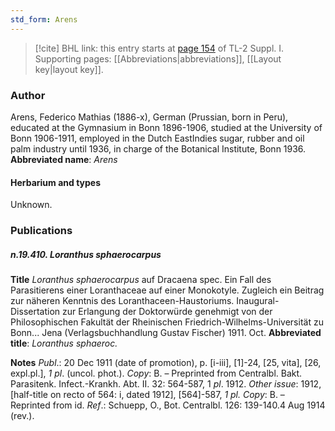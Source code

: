 ```yaml
---
std_form: Arens
---
```


> [!cite] BHL link: this entry starts at [page 154](https://www.biodiversitylibrary.org/page/33264881) of TL-2 Suppl. I.
> Supporting pages: [[Abbreviations|abbreviations]], [[Layout key|layout key]].

### Author

Arens, Federico Mathias (1886-x), German (Prussian, born in Peru), educated at the Gymnasium in Bonn 1896-1906, studied at the University of Bonn 1906-1911, employed in the Dutch EastIndies sugar, rubber and oil palm industry until 1936, in charge of the Botanical Institute, Bonn 1936. 
**Abbreviated name**: *Arens*

#### Herbarium and types

Unknown.

### Publications

##### n.19.410. Loranthus sphaerocarpus

**Title**
*Loranthus sphaerocarpus* auf Dracaena spec. Ein Fall des Parasitierens einer Loranthaceae auf einer Monokotyle. Zugleich ein Beitrag zur näheren Kenntnis des Loranthaceen-Haustoriums. Inaugural-Dissertation zur Erlangung der Doktorwürde genehmigt von der Philosophischen Fakultät der Rheinischen Friedrich-Wilhelms-Universität zu Bonn... Jena (Verlagsbuchhandlung Gustav Fischer) 1911. Oct.
**Abbreviated title**: *Loranthus sphaeroc.*

**Notes**
*Publ*.: 20 Dec 1911 (date of promotion), p. \[i-iii\], \[1\]-24, \[25, vita\], \[26, expl.pl.\], *1 pl*. (uncol. phot.). *Copy*: B. – Preprinted from Centralbl. Bakt. Parasitenk. Infect.-Krankh. Abt. II. 32: 564-587, 1 *pl*. 1912.
*Other issue*: 1912, \[half-title on recto of 564: i, dated 1912\], \[564\]-587, *1 pl. Copy*: B. – Reprinted from id.
*Ref*.: Schuepp, O., Bot. Centralbl. 126: 139-140.4 Aug 1914 (rev.).

